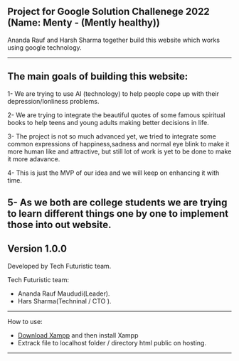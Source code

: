 Project for Google Solution Challenege 2022 (Name: Menty - (Mently healthy))
-------------------------------------------------------------------------------------------------------------------------------------------------------------------------

Ananda Rauf and Harsh Sharma together build this website which works using google technology.

-----------------------------------------------------------------------------------------------------------------

The main goals of building this website:
-----------------------------------------------------------------------------------------------------------------

1- We are trying to use AI (technology) to help people cope up with their depression/lonliness problems. 

2- We are trying to integrate the beautiful quotes of some famous spiritual books to help teens and young adults making better decisions in life.

3- The project is not so much advanced yet, we tried to integrate some common expressions of happiness,sadness and normal eye blink to make it more human like and attractive, but still lot of work is yet to be done to make it more adavance.

4- This is just the MVP of our idea and we will keep on enhancing it with time.

5- As we both are college students we are trying to learn different things one by one to implement those into out website.
-----------------------------------------------------------------------------------------------------------------

Version 1.0.0
-----------------------------------------------------------------------------------------------------------------
Developed by Tech Futuristic team.

Tech Futuristic team:
- Ananda Rauf Maududi(Leader).
- Hars Sharma(Techninal / CTO ).
-----------------------------------------------------------------------------------------------------------------
How to use:
- [Download Xampp](https://www.apachefriends.org/download.html) and then install Xampp
- Extrack file to localhost folder / directory html public on hosting.


-----------------------------------------------------------------------------------------------------------------
